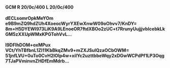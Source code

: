 #### GCM R 20/0c/400 L 20/0c/400
**dECLsomrOpkMeYOm**<br/>**e9B9mZQ9hdZUh4XoeocWyrYXEwXnwW09oOhvv7/KnDY=**<br/>**8m+H5DYEWl973LiK9A9LEnoeOR7ftdXBOo2zUC+t7RrunyUujjjvbIcebkLkGM5zXXUpWMxKPGTohVvL...**<br/><br/>
**I9DFlhDOM+oxMPux**<br/>**VCt/YhTBfbnL1ZI11KbBkqZMv9+mZXJSulQzaOCbOWM=**<br/>**51jnfLVU+0uTo0CvH2lOIp4w+xiIYc2uzttbbeWqy2xDGwWCPdPf1LP3Oqg7TJaPVminvnZHDfEmMdrb...**